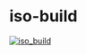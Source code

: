 # iso-build
[![iso_build](https://github.com/Manjaro-Lite/iso-build/actions/workflows/iso_build.yml/badge.svg)](https://github.com/Manjaro-Lite/iso-build/actions/workflows/iso_build.yml)
